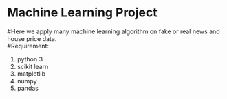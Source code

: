 # Machine Learning Project
#Here we apply many machine learning algorithm on fake or real news and house price data.<br/>
#Requirement:<br/>
1) python 3<br/>
2) scikit learn<br/>
3) matplotlib<br/>
4) numpy<br/>
5) pandas<br/>
